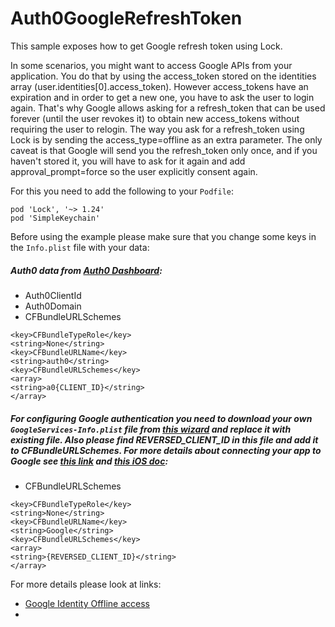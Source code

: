 # Auth0GoogleRefreshToken

This sample exposes how to get Google refresh token using Lock.

In some scenarios, you might want to access Google APIs from your application. You do that by using the access_token stored on the identities array (user.identities[0].access_token). However access_tokens have an expiration and in order to get a new one, you have to ask the user to login again. That's why Google allows asking for a refresh_token that can be used forever (until the user revokes it) to obtain new access_tokens without requiring the user to relogin. The way you ask for a refresh_token using Lock is by sending the access_type=offline as an extra parameter.
The only caveat is that Google will send you the refresh_token only once, and if you haven't stored it, you will have to ask for it again and add approval_prompt=force so the user explicitly consent again.

For this you need to add the following to your `Podfile`:
```
pod 'Lock', '~> 1.24'
pod 'SimpleKeychain'
```

Before using the example please make sure that you change some keys in the `Info.plist` file with your data:

##### Auth0 data from [Auth0 Dashboard](https://manage.auth0.com/#/applications):

- Auth0ClientId
- Auth0Domain
- CFBundleURLSchemes

```
<key>CFBundleTypeRole</key>
<string>None</string>
<key>CFBundleURLName</key>
<string>auth0</string>
<key>CFBundleURLSchemes</key>
<array>
<string>a0{CLIENT_ID}</string>
</array>
```

##### For configuring Google authentication you need to download your own `GoogleServices-Info.plist` file from [this wizard](https://developers.google.com/mobile/add?platform=ios) and replace it with existing file. Also please find REVERSED_CLIENT_ID in this file and add it to CFBundleURLSchemes. For more details about connecting your app to Google see [this link](https://auth0.com/docs/connections/social/google) and [this iOS doc](https://auth0.com/docs/libraries/lock-ios/native-social-authentication#google):

- CFBundleURLSchemes

```
<key>CFBundleTypeRole</key>
<string>None</string>
<key>CFBundleURLName</key>
<string>Google</string>
<key>CFBundleURLSchemes</key>
<array>
<string>{REVERSED_CLIENT_ID}</string>
</array>
```

For more details please look at links:
* [Google Identity Offline access](https://developers.google.com/identity/protocols/OAuth2WebServer#offline)
* 

